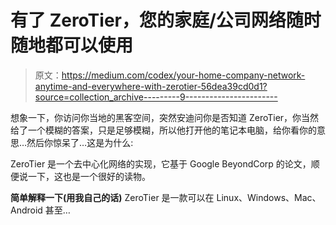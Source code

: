 # 有了 ZeroTier，您的家庭/公司网络随时随地都可以使用

> 原文：<https://medium.com/codex/your-home-company-network-anytime-and-everywhere-with-zerotier-56dea39cd0d1?source=collection_archive---------9----------------------->

想象一下，你访问你当地的黑客空间，突然安迪问你是否知道 ZeroTier，你当然给了一个模糊的答案，只是足够模糊，所以他打开他的笔记本电脑，给你看你的意思…然后你惊呆了…这是为什么:

ZeroTier 是一个去中心化网络的实现，它基于 Google BeyondCorp 的论文，顺便说一下，这也是一个很好的读物。

**简单解释一下(用我自己的话)** ZeroTier 是一款可以在 Linux、Windows、Mac、Android 甚至…